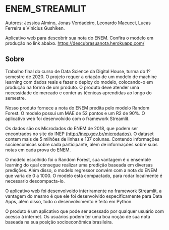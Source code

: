 # ENEM_STREAMLIT
Autores: Jessica Almino, Jonas Verdadeiro, Leonardo Macucci, Lucas Ferreira e Vinicius Gushiken.

Aplicativo web para descobrir sua nota do ENEM. Confira o modelo em produção no link abaixo. https://descubrasuanota.herokuapp.com/

## Sobre
Trabalho final do curso de Data Science da Digital House, turma do 1º semestre de 2020. O projeto requer a criação de um modelo de machine learning com dados reais e fazer o deploy do modelo, colocando-o em produção na forma de um produto. O produto deve atender uma necessidade de mercado e conter as técnicas aprendidas ao longo do semestre.

Nosso produto fornece a nota do ENEM predita pelo modelo Random Forest. O modelo possui um MAE de 52 pontos e um R2 de 90%. O aplicativo web foi desenvolvido com o framework Streamlit.

Os dados são os Microdados do ENEM de 2018, que podem ser encontrados no site do INEP (http://inep.gov.br/microdados). O dataset contem mais de 5 milhões de linhas e 137 colunas. Contendo informações socioecomicas sobre cada participante, alem de informações sobre suas notas em cada prova do ENEM.

O modelo escolhido foi o Random Forest, sua vantagem é o ensemble learning do qual consegue realizar uma predição baseada em diversas predições. Além disso, o modelo regressor convém com a nota do ENEM que varia de 0 a 1000. O modelo está compactado, para rodar localmente é necessario descompacta-lo.

O aplicativo web foi desenvolvoido interiramente no framework Streamlit, a vantagem do mesmo é que ele foi desenvolvido especificamente para Data Apps, além disso, todo o desenvolvimento é feito em Python.

O produto é um aplicativo que pode ser acessado por qualquer usuário com acesso à internet. Os usuários podem ter uma boa noção de sua nota baseada na sua posição socioeconômica brasileira.
